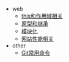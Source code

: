 - web
  - [this和作用域相关](js/this和作用域.md)
  - [原型和继承](js/原型和继承.md)
  - [模块化](js/模块化.md)
  - [网站性能相关](performance/性能相关.md)
- other
  - [Git常用命令](others/git.md)